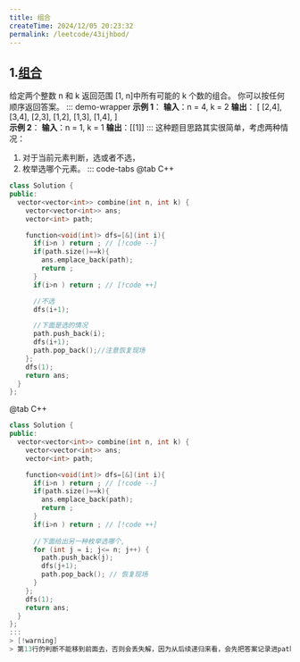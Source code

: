 ```yaml
---
title: 组合
createTime: 2024/12/05 20:23:32
permalink: /leetcode/43ijhbod/
---
```


## 1.[组合](https://leetcode.cn/problems/combinations/description/)
给定两个整数 n 和 k 返回范围 [1, n]中所有可能的 k 个数的组合。
你可以按任何顺序返回答案。
::: demo-wrapper 
**示例 1**：
**输入**：n = 4, k = 2 **输出**：
[
  [2,4],
  [3,4],
  [2,3],
  [1,2],
  [1,3],
  [1,4],
] \
**示例 2**：
**输入**：n = 1, k = 1 **输出**：[[1]] 
:::
这种题目思路其实很简单，考虑两种情况：
1. 对于当前元素判断，选或者不选，
2. 枚举选哪个元素。
::: code-tabs
@tab C++ 
``` c++ 
class Solution {
public:
  vector<vector<int>> combine(int n, int k) {
    vector<vector<int>> ans;
    vector<int> path;

    function<void(int)> dfs=[&](int i){
      if(i>n ) return ; // [!code --]
      if(path.size()==k){
        ans.emplace_back(path);
        return ;
      }
      if(i>n ) return ; // [!code ++]

      //不选
      dfs(i+1);

      //下面是选的情况
      path.push_back(i);
      dfs(i+1);
      path.pop_back();//注意恢复现场
    };
    dfs(1);
    return ans;
  }
};
```
@tab C++ 
``` c++ {13,8}
class Solution {
public:
  vector<vector<int>> combine(int n, int k) {
    vector<vector<int>> ans;
    vector<int> path;

    function<void(int)> dfs=[&](int i){
      if(i>n ) return ; // [!code --]
      if(path.size()==k){
        ans.emplace_back(path);
        return ;
      }
      if(i>n ) return ; // [!code ++]
   
      //下面给出另一种枚举选哪个,
      for (int j = i; j<= n; j++) {
        path.push_back(j);
        dfs(j+1);
        path.pop_back(); // 恢复现场
      }
    };
    dfs(1);
    return ans;
  }
};
:::
> [!warning]
> 第13行的判断不能移到前面去，否则会丢失解，因为从后续递归来看，会先把答案记录进path之后，才会递归到到 i+1，再判断是否出界的情况。